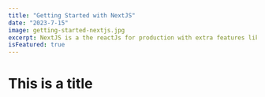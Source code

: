 ```yaml
---
title: "Getting Started with NextJS"
date: "2023-7-15"
image: getting-started-nextjs.jpg
excerpt: NextJS is a the reactJs for production with extra features like server side rendering, page based routing and api routes.
isFeatured: true
---
```


# This is a title

<!-- This is some regular text-->
